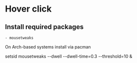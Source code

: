 # Hover click

## Install required packages

    - mousetweaks

On Arch-based systems install via pacman

setsid mousetweaks --dwell --dwell-time=0.3 --threshold=10 &

